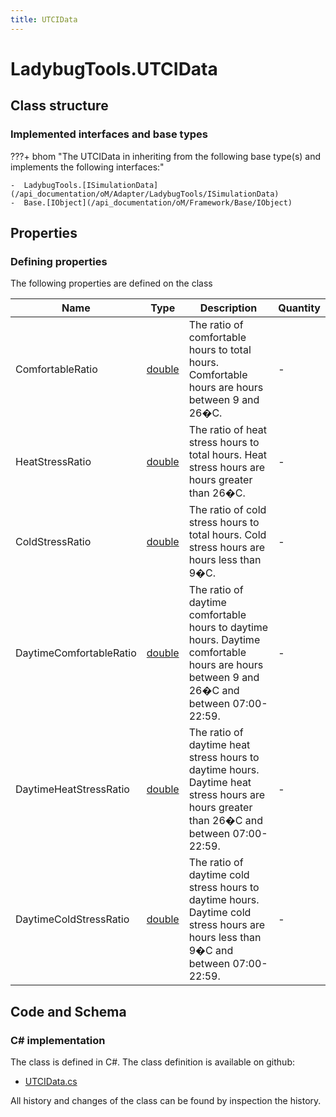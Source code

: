 ```yaml
---
title: UTCIData
---
```


# LadybugTools.UTCIData



## Class structure

### Implemented interfaces and base types

???+ bhom "The UTCIData in inheriting from the following base type(s) and implements the following interfaces:"

    -  LadybugTools.[ISimulationData](/api_documentation/oM/Adapter/LadybugTools/ISimulationData)
    -  Base.[IObject](/api_documentation/oM/Framework/Base/IObject)


## Properties



### Defining properties

The following properties are defined on the class

| Name             | Type             | Description      | Quantity         |
|------------------|------------------|------------------|------------------|
| ComfortableRatio | [double](https://learn.microsoft.com/en-us/dotnet/api/System.Double?view=netstandard-2.0) | The ratio of comfortable hours to total hours. Comfortable hours are hours between 9 and 26�C. | - |
| HeatStressRatio | [double](https://learn.microsoft.com/en-us/dotnet/api/System.Double?view=netstandard-2.0) | The ratio of heat stress hours to total hours. Heat stress hours are hours greater than 26�C. | - |
| ColdStressRatio | [double](https://learn.microsoft.com/en-us/dotnet/api/System.Double?view=netstandard-2.0) | The ratio of cold stress hours to total hours. Cold stress hours are hours less than 9�C. | - |
| DaytimeComfortableRatio | [double](https://learn.microsoft.com/en-us/dotnet/api/System.Double?view=netstandard-2.0) | The ratio of daytime comfortable hours to daytime hours. Daytime comfortable hours are hours between 9 and 26�C and between 07:00-22:59. | - |
| DaytimeHeatStressRatio | [double](https://learn.microsoft.com/en-us/dotnet/api/System.Double?view=netstandard-2.0) | The ratio of daytime heat stress hours to daytime hours. Daytime heat stress hours are hours greater than 26�C and between 07:00-22:59. | - |
| DaytimeColdStressRatio | [double](https://learn.microsoft.com/en-us/dotnet/api/System.Double?view=netstandard-2.0) | The ratio of daytime cold stress hours to daytime hours. Daytime cold stress hours are hours less than 9�C and between 07:00-22:59. | - |


## Code and Schema

### C# implementation

The class is defined in C#. The class definition is available on github:

- [UTCIData.cs](https://github.com/BHoM/LadybugTools_Toolkit/blob/develop/LadybugTools_oM/MetaData/UTCIData.cs)

All history and changes of the class can be found by inspection the history.
